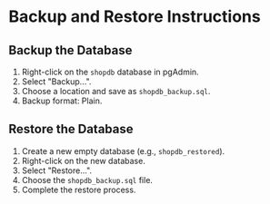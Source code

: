 # Backup and Restore Instructions

## Backup the Database
1. Right-click on the `shopdb` database in pgAdmin.
2. Select "Backup...".
3. Choose a location and save as `shopdb_backup.sql`.
4. Backup format: Plain.

## Restore the Database
1. Create a new empty database (e.g., `shopdb_restored`).
2. Right-click on the new database.
3. Select "Restore...".
4. Choose the `shopdb_backup.sql` file.
5. Complete the restore process.
